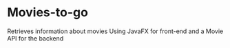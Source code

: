# Movies-to-go
Retrieves information about movies Using JavaFX for front-end and a Movie API for the backend
